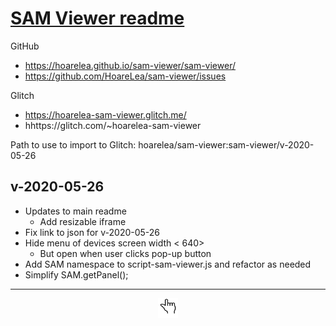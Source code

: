 # [SAM Viewer readme]( ./readme.html )

GitHub

* https://hoarelea.github.io/sam-viewer/sam-viewer/
* https://github.com/HoareLea/sam-viewer/issues

Glitch

* https://hoarelea-sam-viewer.glitch.me/
* hhttps://glitch.com/~hoarelea-sam-viewer

Path to use to import to Glitch: hoarelea/sam-viewer:sam-viewer/v-2020-05-26

## v-2020-05-26

* Updates to main readme
    * Add resizable iframe
* Fix link to json for v-2020-05-26
* Hide menu of devices screen width < 640>
    * But open when user clicks pop-up button
* Add SAM namespace to script-sam-viewer.js and refactor as needed
* Simplify SAM.getPanel();

---

<center><img title="Single finger for single method!" height="32" width="32" src="../../assets/icons/noun_single_1185687.svg" ></center>
